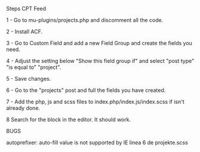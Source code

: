Steps CPT Feed

1 - Go to mu-plugins/projects.php and discomment all the code.

2 - Install ACF.

3 - Go to Custom Field and add a new Field Group and create the fields you need.

4 - Adjust the setting below "Show this field group if" and select "post type" "is equal to" "project". 

5 - Save changes.

6 - Go to the "projects" post and full the fields you have created. 

7 - Add the php, js and scss files to index.php/index.js/index.scss if isn't already done.

8 Search for the block in the editor. It should work.



BUGS

autoprefixer: auto-fill value is not supported by IE
linea 6 de projekte.scss